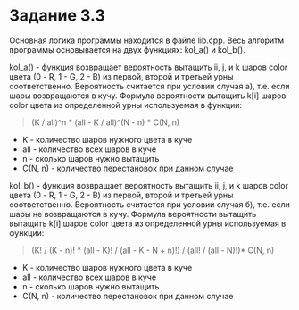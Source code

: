 # Задание 3.3
Основная логика программы находится в файле lib.cpp. Весь алгоритм программы основывается на двух функциях: kol_a() и kol_b().

kol_a() - функция возвращает вероятность вытащить ii, j, и k шаров color цвета (0 - R, 1 - G, 2 - B) из первой, второй и третьей урны соответственно. Вероятность считается при условии случая a), т.е. если шары возвращаются в кучу.
Формула вероятности вытащить k[i] шаров color цвета из определенной урны используемая в функции:
> (K / all)^n * (all - K / all)^(N - n) * C(N, n)

- K - количество шаров нужного цвета в куче
- all - количество всех шаров в куче
- n - сколько шаров нужно вытащить
- C(N, n) - количество перестановок при данном случае

kol_b() - функция возвращает вероятность вытащить ii, j, и k шаров color цвета (0 - R, 1 - G, 2 - B) из первой, второй и третьей урны соответственно. Вероятность считается при условии случая б), т.е. если шары не возвращаются в кучу.
Формула вероятности вытащить вытащить k[i] шаров color цвета из определенной урны используемая в функции:
> (K! / (K - n)! * (all - K)! / (all - K - N + n)!) / (all! / (all - N)!)* C(N, n)

- K - количество шаров нужного цвета в куче
- all - количество всех шаров в куче
- n - сколько шаров нужно вытащить
- C(N, n) - количество перестановок при данном случае

